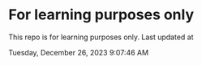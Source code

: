 # For learning purposes only
This repo is for learning purposes only.
Last updated at

Tuesday, December 26, 2023 9:07:46 AM


